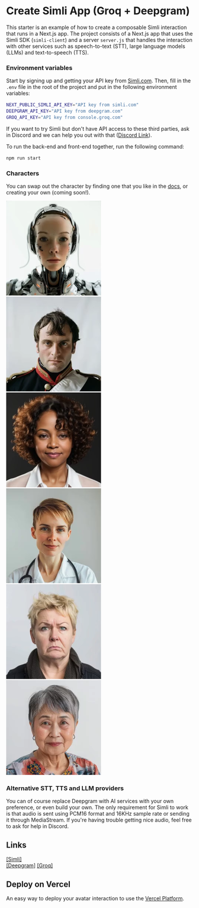 # Create Simli App (Groq + Deepgram)
This starter is an example of how to create a composable Simli interaction that runs in a Next.js app.
The project consists of a Next.js app that uses the Simli SDK (`simli-client`) and a server `server.js` that handles the interaction with other services such as speech-to-text (STT), large language models (LLMs) and text-to-speech (TTS). 

### Environment variables
Start by signing up and getting your API key from [Simli.com](https://www.simli.com/). Then, fill in the `.env` file in the root of the project and put in the following environment variables:

```bash
NEXT_PUBLIC_SIMLI_API_KEY="API key from simli.com"
DEEPGRAM_API_KEY="API key from deepgram.com"
GROQ_API_KEY="API key from console.groq.com"
```

If you want to try Simli but don't have API access to these third parties, ask in Discord and we can help you out with that ([Discord Link](https://discord.gg/yQx49zNF4d)). 

To run the back-end and front-end together, run the following command:


```bash
npm run start
```

### Characters
You can swap out the character by finding one that you like in the [docs](https://docs.simli.com/introduction), or creating your own (coming soon!). 

![alt text](media/image.png) ![alt text](media/image-4.png) ![alt text](media/image-2.png) ![alt text](media/image-3.png) ![alt text](media/image-5.png) ![alt text](media/image-6.png)

### Alternative STT, TTS and LLM providers 
You can of course replace Deepgram with AI services with your own preference, or even build your own.
The only requirement for Simli to work is that audio is sent using PCM16 format and 16KHz sample rate or sending it through MediaStream. If you're having trouble getting nice audio, feel free to ask for help in Discord.  

## Links
[\[Simli\]](https://simli.com)   
[\[Deepgram\]](https://deepgram.com)
[\[Groq\]](https://groq.com)


## Deploy on Vercel

An easy way to deploy your avatar interaction to use the [Vercel Platform](https://vercel.com/new?utm_medium=default-template&filter=next.js&utm_source=create-next-app&utm_campaign=create-next-app-readme). 
